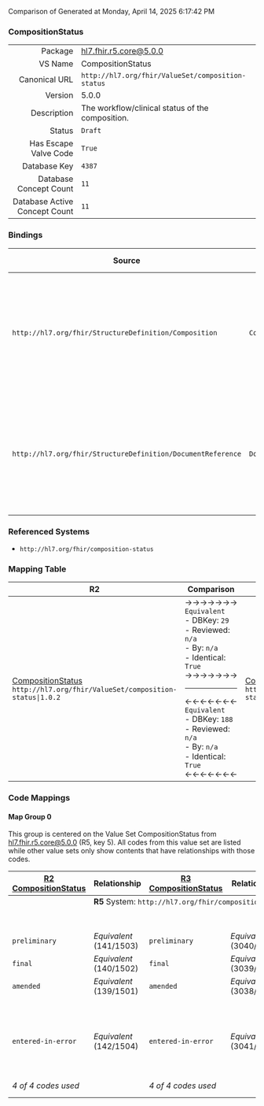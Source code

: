 Comparison of 
Generated at Monday, April 14, 2025 6:17:42 PM

### CompositionStatus

|      |     |
| ---: | --- |
| Package | hl7.fhir.r5.core@5.0.0 |
| VS Name | CompositionStatus |
| Canonical URL | `http://hl7.org/fhir/ValueSet/composition-status` |
| Version | 5.0.0 |
| Description | The workflow/clinical status of the composition. |
| Status | `Draft` |
| Has Escape Valve Code | `True` |
| Database Key | `4387` |
| Database Concept Count | `11` |
| Database Active Concept Count | `11` |
### Bindings

| Source | Element | Binding | Strength | Element Short |
| ------ | ------- | ------- | -------- | ------------- |
| `http://hl7.org/fhir/StructureDefinition/Composition` | `Composition.status` | `http://hl7.org/fhir/ValueSet/composition-status\|5.0.0` | `Required` | registered \| partial \| preliminary \| final \| amended \| corrected \| appended \| cancelled \| entered-in-error \| deprecated \| unknown |
| `http://hl7.org/fhir/StructureDefinition/DocumentReference` | `DocumentReference.docStatus` | `http://hl7.org/fhir/ValueSet/composition-status\|5.0.0` | `Required` | registered \| partial \| preliminary \| final \| amended \| corrected \| appended \| cancelled \| entered-in-error \| deprecated \| unknown |

### Referenced Systems

* `http://hl7.org/fhir/composition-status`
### Mapping Table

| R2 | Comparison | R3 | Comparison | R4 | Comparison | R4B | Comparison | R5
| --- | --- | --- | --- | --- | --- | --- | --- | ---
| [CompositionStatus](/docs/R2/ValueSets/CompositionStatus.md)<br/> `http://hl7.org/fhir/ValueSet/composition-status\|1.0.2` | →→→→→→→<br/>`Equivalent`<br/>- DBKey: `29`<br/>- Reviewed: `n/a`<br/>- By: `n/a`<br/>- Identical: `True`<br/>→→→→→→→<hr/>←←←←←←←<br/>`Equivalent`<br/>- DBKey: `188`<br/>- Reviewed: `n/a`<br/>- By: `n/a`<br/>- Identical: `True`<br/>←←←←←←←| [CompositionStatus](/docs/R3/ValueSets/CompositionStatus.md)<br/> `http://hl7.org/fhir/ValueSet/composition-status\|3.0.2` | →→→→→→→<br/>`Equivalent`<br/>- DBKey: `355`<br/>- Reviewed: `n/a`<br/>- By: `n/a`<br/>- Identical: `True`<br/>→→→→→→→<hr/>←←←←←←←<br/>`Equivalent`<br/>- DBKey: `578`<br/>- Reviewed: `n/a`<br/>- By: `n/a`<br/>- Identical: `True`<br/>←←←←←←←| [CompositionStatus](/docs/R4/ValueSets/CompositionStatus.md)<br/> `http://hl7.org/fhir/ValueSet/composition-status\|4.0.1` | →→→→→→→<br/>`Equivalent`<br/>- DBKey: `1427`<br/>- Reviewed: `n/a`<br/>- By: `n/a`<br/>- Identical: `False`<br/>→→→→→→→<hr/>←←←←←←←<br/>`Equivalent`<br/>- DBKey: `1428`<br/>- Reviewed: `n/a`<br/>- By: `n/a`<br/>- Identical: `False`<br/>←←←←←←←| [CompositionStatus](/docs/R4B/ValueSets/CompositionStatus.md)<br/> `http://hl7.org/fhir/ValueSet/composition-status\|4.3.0` | →→→→→→→<br/>`SourceIsNarrowerThanTarget`<br/>- DBKey: `799`<br/>- Reviewed: `n/a`<br/>- By: `n/a`<br/>- Identical: `False`<br/>→→→→→→→<hr/>←←←←←←←<br/>`SourceIsBroaderThanTarget`<br/>- DBKey: `1060`<br/>- Reviewed: `n/a`<br/>- By: `n/a`<br/>- Identical: `False`<br/>←←←←←←←| [CompositionStatus](/docs/R5/ValueSets/CompositionStatus.md)<br/> `http://hl7.org/fhir/ValueSet/composition-status\|5.0.0` 

### Code Mappings


#### Map Group 0

This group is centered on the Value Set CompositionStatus from hl7.fhir.r5.core@5.0.0 (R5, key 5).
All codes from this value set are listed while other value sets only show contents that have relationships with those codes.

| [R2 CompositionStatus](/docs/R2/ValueSets/CompositionStatus.md)| Relationship | [R3 CompositionStatus](/docs/R3/ValueSets/CompositionStatus.md)| Relationship | [R4 CompositionStatus](/docs/R4/ValueSets/CompositionStatus.md)| Relationship | [R4B CompositionStatus](/docs/R4B/ValueSets/CompositionStatus.md)| Relationship | R5 CompositionStatus
| --- | --- | --- | --- | --- | --- | --- | --- | ---
| <td colspan="8">**R5** System: `http://hl7.org/fhir/composition-status`
| | | | | | | | | **`registered`**
| | | | | | | | | **`partial`**
| `preliminary`| _Equivalent_ <br/>(141/1503)| `preliminary`| _Equivalent_ <br/>(3040/5248)| `preliminary`| _Equivalent_ <br/>(14704/14705)| `preliminary`| _Equivalent_ <br/>(7560/9829)| **`preliminary`**
| `final`| _Equivalent_ <br/>(140/1502)| `final`| _Equivalent_ <br/>(3039/5247)| `final`| _Equivalent_ <br/>(14706/14707)| `final`| _Equivalent_ <br/>(7559/9827)| **`final`**
| `amended`| _Equivalent_ <br/>(139/1501)| `amended`| _Equivalent_ <br/>(3038/5246)| `amended`| _Equivalent_ <br/>(14708/14709)| `amended`| _Equivalent_ <br/>(7558/9821)| **`amended`**
| | | | | | | | | **`corrected`**
| | | | | | | | | **`appended`**
| | | | | | | | | **`cancelled`**
| `entered-in-error`| _Equivalent_ <br/>(142/1504)| `entered-in-error`| _Equivalent_ <br/>(3041/5249)| `entered-in-error`| _Equivalent_ <br/>(14710/14711)| `entered-in-error`| _Equivalent_ <br/>(7561/9826)| **`entered-in-error`**
| | | | | | | | | **`deprecated`**
| | | | | | | | | **`unknown`**
| *4 of 4 codes used* | | *4 of 4 codes used* | | *4 of 4 codes used* | | *4 of 4 codes used* | | *11 of 11 codes used* 

